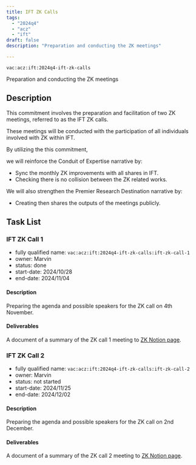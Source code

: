 ```yaml
---
title: IFT ZK Calls
tags:
  - "2024q4"
  - "acz"
  - "ift"
draft: false
description: "Preparation and conducting the ZK meetings"

---
```


`vac:acz:ift:2024q4-ift-zk-calls`

Preparation and conducting the ZK meetings
## Description

This commitment involves the preparation and facilitation of two ZK meetings, 
referred to as the IFT ZK calls. 

These meetings will be conducted with the participation 
of all individuals involved with ZK within IFT. 


By utilizing the this commitment, 

we will reinforce the Conduit of Expertise narrative by:
* Sync the monthly ZK improvements with all shares in IFT. 
* Checking there is no collision between the ZK related works.  

We will also strengthen the Premier Research Destination narrative by: 
* Creating then shares the outputs of the meetings publicly.   

## Task List

### IFT ZK Call 1

* fully qualified name: `vac:acz:ift:2024q4-ift-zk-calls:ift-zk-call-1`
* owner: Marvin
* status: done
* start-date: 2024/10/28
* end-date: 2024/11/04

#### Description

Preparing the agenda and possible speakers for the ZK call on 4th November. 

#### Deliverables

A document of a summary of the ZK call 1 meeting to [ZK Notion page](https://www.notion.so/ZK-Call-1198f96fb65c80c7baaac966b3e57ea2). 

### IFT ZK Call 2

* fully qualified name: `vac:acz:ift:2024q4-ift-zk-calls:ift-zk-call-2`
* owner: Marvin
* status: not started
* start-date: 2024/11/25
* end-date: 2024/12/02

#### Description

Preparing the agenda and possible speakers for the ZK call on 2nd December.

#### Deliverables

A document of a summary of the ZK call 2 meeting to [ZK Notion page](https://www.notion.so/ZK-Call-1198f96fb65c80c7baaac966b3e57ea2). 